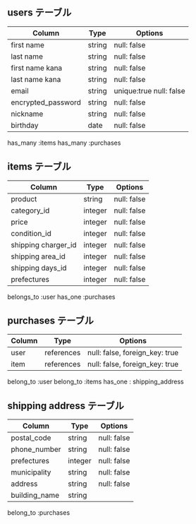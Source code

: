 
## users テーブル

| Column            | Type   | Options     |
| --------          | ------ | ----------- |
| first name        | string | null: false |
| last name         | string | null: false |
| first name kana   | string | null: false |
| last name kana    | string | null: false |
| email             | string | unique:true null: false
| encrypted_password| string | null: false |
| nickname          | string | null: false |
| birthday          | date   | null: false |

has_many :items
has_many :purchases

## items テーブル

| Column              | Type    | Options     |
| ------              | ------  | ----------- |
| product             | string  | null: false |
| category_id         | integer | null: false |
| price               | integer | null: false |
| condition_id        | integer | null: false |
| shipping charger_id | integer | null: false |
| shipping area_id    | integer | null: false |
| shipping days_id    | integer | null: false |
| prefectures         | integer | null: false |

belongs_to :user
has_one :purchases


## purchases テーブル

| Column | Type       | Options                        |
| ------ | ---------- | ------------------------------ |
| user   | references | null: false, foreign_key: true |
| item   | references | null: false, foreign_key: true |

belong_to :user
belong_to :items
has_one : shipping_address

## shipping address テーブル

| Column        | Type       | Options                        |
| -------       | ---------- | ------------------------------ |
| postal_code   | string     | null: false                    |
| phone_number  | string     | null: false                    |
| prefectures   | integer    | null: false                    |
| municipality  | string     | null: false                    |
| address       | string     | null: false                    |
| building_name | string     |

belong_to :purchases